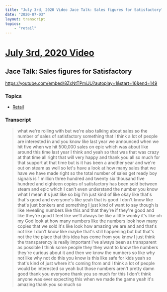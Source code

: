 ```yaml
---
title: "July 3rd, 2020 Video Jace Talk: Sales figures for Satisfactory"
date: "2020-07-03"
layout: transcript
topics:
    - "retail"
---
```

# [July 3rd, 2020 Video](../2020-07-03.md)
## Jace Talk: Sales figures for Satisfactory
https://youtube.com/embed/8ZxNtTPmiJU?autoplay=1&start=16&end=149

### Topics
* [Retail](../topics/retail.md)

### Transcript

> what we're rolling with but we're also talking about sales so the number of sales of satisfactory something that I think a lot of people are interested in and you know like last year we announced when we hit five when we hit 500,000 sales on epic which was about like around this time last year I think and yeah so that was that was crazy at that time all right that will very happy and thank you all so much for that support at that time but is it has been a another year and we're out on steam as well so let's have a look at how many sales that we have we have made right so the total number of sales get ready boy signals is 1 million three hundred and twenty six thousand five hundred and eighteen copies of satisfactory has been sold between steam and epic which I can't even understand the number you know what I mean it's just like so big I'm just kind of like okay like that's that's good and everyone's like yeah that is good I don't know like that's just bonkers and something I just kind of want to say though is like revealing numbers like this and that they're if they're good and like they're good I feel like we'll always be like a little wonky it's like oh my God look at how many numbers like the numbers look how many copies that we sold it's like look how amazing we are and and that's not like I don't know like maybe that's still happening but but that's not the the place that this idea has come from you know I just think the transparency is really important I've always been as transparent as possible I think some people they they want to know the numbers they're curious about it and then we know the numbers so like why not like why not do this you know is this like safe for kids yeah so that's kind of just where it's coming from and I think a lot of people would be interested so yeah but those numbers aren't pretty damn good thank you everyone thank you so much for this I don't think anyone was ever expecting this when we made the game yeah it's amazing thank you so much so
